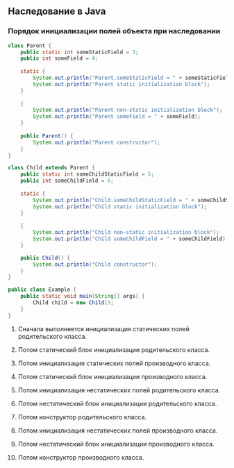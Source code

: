 ﻿## Наследование в Java

### Порядок инициализации полей объекта при наследовании

```java
class Parent {
    public static int someStaticField = 3;
	public int someField = 4;
	
	static {
	    System.out.println("Parent.someStaticField = " + someStaticField);
	    System.out.println("Parent static initialization block");
	}
	
	{
		System.out.println("Parent non-static initialization block");
		System.out.println("Parent someField = " + someField);
	}
	
	public Parent() {
	    System.out.println("Parent constructor");
	}
}

class Child extends Parent {
    public static int someChildStaticField = 5;	
	public int someChildField = 6;
	
	static {
	    System.out.println("Child.someChildStaticField = " + someChildStaticField);
	    System.out.println("Child static initialization block");
	}
	
	{
	    System.out.println("Child non-static initialization block");
		System.out.println("Child someChildField = " + someChildField);
	}

	public Child() {
	    System.out.println("Child constructor");
	}
}

public class Example {
    public static void main(String[] args) {
	    Child child = new Child();
	}
}
```

1. Cначала выполняется инициализация статических полей родительского класса.
2. Потом статический блок инициализации родительского класса.

3. Потом инициализация статических полей производного класса.
4. Потом статический блок инициализации производного класса.

5. Потом инициализация нестатических полей родительского класса.
6. Потом нестатический блок инициализации родительского класса.
7. Потом конструктор родительского класса.

8. Потом инициализация нестатических полей производного класса.
9. Потом нестатический блок инициализации производного класса.
10. Потом конструктор производного класса.